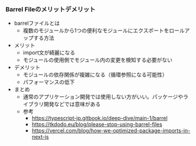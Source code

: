 ### Barrel Fileのメリットデメリット
- barrelファイルとは
  - 複数のモジュールから1つの便利なモジュールにエクスポートをロールアップする方法
- メリット
  - import文が綺麗になる
  - モジュールの使用側でモジュール内の変更を検知する必要がない
- デメリット
  - モジュールの依存関係が複雑になる（循環参照になる可能性）
  - パフォーマンスの低下
- まとめ
  - 通常のアプリケーション開発では使用しない方がいい。パッケージやライブラリ開発などでは意味がある
  - 参考
    - https://typescript-jp.gitbook.io/deep-dive/main-1/barrel
    - https://tkdodo.eu/blog/please-stop-using-barrel-files
    - https://vercel.com/blog/how-we-optimized-package-imports-in-next-js
